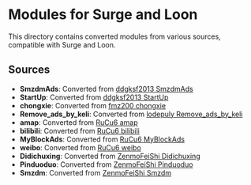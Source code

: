 # Modules for Surge and Loon

This directory contains converted modules from various sources, compatible with Surge and Loon.

## Sources


- **SmzdmAds**: Converted from [ddgksf2013 SmzdmAds](https://github.com/ddgksf2013/Rewrite/raw/master/AdBlock/SmzdmAds.conf)
- **StartUp**: Converted from [ddgksf2013 StartUp](https://github.com/ddgksf2013/Rewrite/raw/master/AdBlock/StartUp.conf)
- **chongxie**: Converted from [fmz200 chongxie](https://github.com/fmz200/wool_scripts/raw/main/QuantumultX/rewrite/chongxie.txt)
- **Remove_ads_by_keli**: Converted from [lodepuly Remove_ads_by_keli](https://gitlab.com/lodepuly/vpn_tool/-/raw/master/Tool/Loon/Plugin/Remove_ads_by_keli.plugin)
- **amap**: Converted from [RuCu6 amap](https://github.com/RuCu6/QuanX/raw/main/Rewrites/Cube/amap.snippet)
- **bilibili**: Converted from [RuCu6 bilibili](https://github.com/RuCu6/QuanX/raw/main/Rewrites/Cube/bilibili.snippet)
- **MyBlockAds**: Converted from [RuCu6 MyBlockAds](https://github.com/RuCu6/QuanX/raw/main/Rewrites/MyBlockAds.conf)
- **weibo**: Converted from [RuCu6 weibo](https://github.com/RuCu6/QuanX/raw/main/Rewrites/Cube/weibo.snippet)
- **Didichuxing**: Converted from [ZenmoFeiShi Didichuxing](https://github.com/ZenmoFeiShi/Qx/raw/main/Didichuxing.snippet)
- **Pinduoduo**: Converted from [ZenmoFeiShi Pinduoduo](https://github.com/ZenmoFeiShi/Qx/raw/main/Pinduoduo.snippet)
- **Smzdm**: Converted from [ZenmoFeiShi Smzdm](https://github.com/ZenmoFeiShi/Qx/raw/main/Smzdm.snippet)
